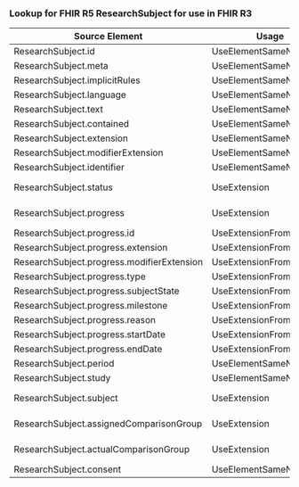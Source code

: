 ### Lookup for FHIR R5 ResearchSubject for use in FHIR R3

| Source Element | Usage | Target |
| -------------- | ----- | ------ |
| ResearchSubject.id | UseElementSameName | ResearchSubject.id |
| ResearchSubject.meta | UseElementSameName | ResearchSubject.meta |
| ResearchSubject.implicitRules | UseElementSameName | ResearchSubject.implicitRules |
| ResearchSubject.language | UseElementSameName | ResearchSubject.language |
| ResearchSubject.text | UseElementSameName | ResearchSubject.text |
| ResearchSubject.contained | UseElementSameName | ResearchSubject.contained |
| ResearchSubject.extension | UseElementSameName | ResearchSubject.extension |
| ResearchSubject.modifierExtension | UseElementSameName | ResearchSubject.modifierExtension |
| ResearchSubject.identifier | UseElementSameName | ResearchSubject.identifier |
| ResearchSubject.status | UseExtension | http://hl7.org/fhir/5.0/StructureDefinition/extension-ResearchSubject.status |
| ResearchSubject.progress | UseExtension | http://hl7.org/fhir/5.0/StructureDefinition/extension-ResearchSubject.progress |
| ResearchSubject.progress.id | UseExtensionFromAncestor | - |
| ResearchSubject.progress.extension | UseExtensionFromAncestor | - |
| ResearchSubject.progress.modifierExtension | UseExtensionFromAncestor | - |
| ResearchSubject.progress.type | UseExtensionFromAncestor | - |
| ResearchSubject.progress.subjectState | UseExtensionFromAncestor | - |
| ResearchSubject.progress.milestone | UseExtensionFromAncestor | - |
| ResearchSubject.progress.reason | UseExtensionFromAncestor | - |
| ResearchSubject.progress.startDate | UseExtensionFromAncestor | - |
| ResearchSubject.progress.endDate | UseExtensionFromAncestor | - |
| ResearchSubject.period | UseElementSameName | ResearchSubject.period |
| ResearchSubject.study | UseElementSameName | ResearchSubject.study |
| ResearchSubject.subject | UseExtension | http://hl7.org/fhir/5.0/StructureDefinition/extension-ResearchSubject.subject |
| ResearchSubject.assignedComparisonGroup | UseExtension | http://hl7.org/fhir/5.0/StructureDefinition/extension-ResearchSubject.assignedComparisonGroup |
| ResearchSubject.actualComparisonGroup | UseExtension | http://hl7.org/fhir/5.0/StructureDefinition/extension-ResearchSubject.actualComparisonGroup |
| ResearchSubject.consent | UseElementSameName | ResearchSubject.consent |
